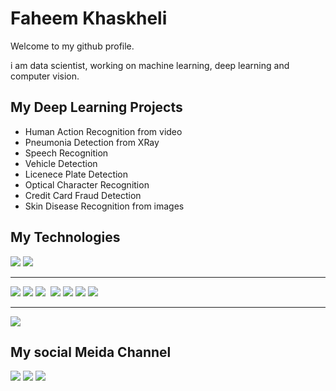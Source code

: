 # Faheem Khaskheli

Welcome to my github profile.

i am data scientist, working on machine learning, deep learning and computer vision.

## My Deep Learning Projects
- Human Action Recognition from video
- Pneumonia Detection from XRay
- Speech Recognition
- Vehicle Detection
- Licenece Plate Detection
- Optical Character Recognition
- Credit Card Fraud Detection
- Skin Disease Recognition from images

## My Technologies
<img src="https://img.shields.io/badge/Python-3776AB?style=for-the-badge&logo=python&logoColor=white">

<img src="https://img.shields.io/badge/Django-092E20?style=for-the-badge&logo=django&logoColor=white">

---

<img src="https://img.shields.io/badge/HTML-239120?style=for-the-badge&logo=html5&logoColor=white">
<img src="https://img.shields.io/badge/HTML5-E34F26?style=for-the-badge&logo=html5&logoColor=white">
<img src="https://img.shields.io/badge/CSS3-1572B6?style=for-the-badge&logo=css3&logoColor=white">
<img scr="https://img.shields.io/badge/PHP-777BB4?style=for-the-badge&logo=php&logoColor=white">

<img src="https://img.shields.io/badge/Bootstrap-563D7C?style=for-the-badge&logo=bootstrap&logoColor=white">

<img src="https://img.shields.io/badge/CSS-239120?&style=for-the-badge&logo=css3&logoColor=white">
<img src="https://img.shields.io/badge/JavaScript-F7DF1E?style=for-the-badge&logo=javascript&logoColor=black">

<img src="https://img.shields.io/badge/MySQL-00000F?style=for-the-badge&logo=mysql&logoColor=white">

---

<img src="https://img.shields.io/badge/Markdown-000000?style=for-the-badge&logo=markdown&logoColor=white">

## My social Meida Channel

[<img src="https://img.shields.io/badge/LinkedIn-0077B5?style=for-the-badge&logo=linkedin&logoColor=white">](https://www.linkedin.com/in/faheemkhaskheli/)
[<img src="https://img.shields.io/badge/YouTube-FF0000?style=for-the-badge&logo=youtube&logoColor=white">](https://www.youtube.com/channel/UCfxrlRNfidD22ItiiGzc3gA)
[<img src="https://img.shields.io/badge/Facebook-1877F2?style=for-the-badge&logo=facebook&logoColor=white">](https://www.facebook.com/faheemkhaskheli99)
